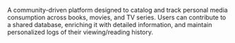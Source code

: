 A community-driven platform designed to catalog and track personal media consumption across books, movies, and TV series. Users can contribute to a shared database, enriching it with detailed information, and maintain personalized logs of their viewing/reading history. 
